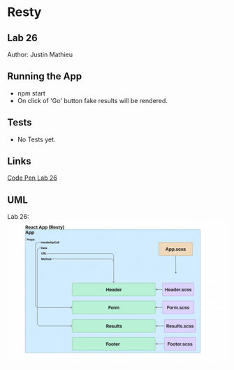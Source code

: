 # **Resty**

## **Lab 26**

Author: Justin Mathieu

## **Running the App**

- npm start
- On click of 'Go' button fake results will be rendered.

## **Tests**

- No Tests yet.

## **Links**

[Code Pen Lab 26]()

## **UML**

Lab 26:
![UML Lab 26](./assets/LAB-26-UML.png)
